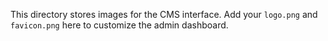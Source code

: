 <!-- File: README.md -->
This directory stores images for the CMS interface.
Add your `logo.png` and `favicon.png` here to customize the admin dashboard.
